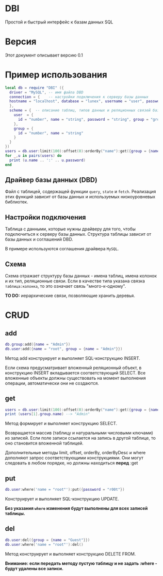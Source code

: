 # DBI
Простой и быстрый интерфейс к базам данных SQL

# Версия

Этот документ описывает версию 0.1

# Пример использования

````lua
local db = require "DBI" ({
  driver = "MySQL", -- имя файла DBD
  connection = {    -- настройки подключения к серверу базы данных
  hostname = "localhost", database = "lunex", username = "user", password = "p@ssw0rd", codepage = "utf8"
  },
  scheme = {  -- описание таблиц, типов данных и реляционных связей базы данных        
    user  = {               
      id = "number", name = "string", password = "string", group = "group:id"
    },
    group = {
      id = "number", name = "string"
    }
  }
})
users = db.user:limit(100):offset(0):orderBy("name"):get({group = {name = "Admin"}})
for _,u in pairs(users) do
  print (u.name .. ':' .. u.password)
end
````
## Драйвер базы данных (DBD)
Файл с таблицей, содержащей функции `query`, `state` и `fetch`. 
Реализация этих функций зависит от базы данных и используемых низкоуровневых библиотек.

## Настройки подключения

Таблица с данными, которые нужны драйверу для того, чтобы подключиться к серверу базы данных.  Структура таблицы зависит от базы данных и соглашений DBD. 

В примере используются соглашения драйвера `MySQL`.

## Схема

Схема отражает структуру базы данных - имена таблиц, имена колонок и их тип, реляционные связи. Если в качестве типа указана связка `таблица:колонка`, то это означает связь "много-к-одному".

**TO DO:** иерархические связи, позволяющие хранить деревья.

# CRUD

## add

````lua
db.group:add({name = "Admin"})
db.user:add({name = "root", group = {name = "Admin"}})
````
Метод add конструирует и выполняет SQL-конструкцию INSERT. 

Если схема предусматривает вложенный реляционный объект, в конструкцию INSERT вкладывается соответствующий SELECT. Все вложенные объекты должны существовать на момент выполнения операции, автоматически они не создаются.

## get

````lua
users = db.user:limit(100):offset(0):orderBy("name"):get({group = {name = "Admin"}})
print (users[1].group.name) --> "Admin"
````
Метод формирует и выполняет конструкцию SELECT.

Возвращается массив (таблицу и натуральными числовыми ключами) из записей. Если поле записи ссылается на запись в другой таблице, то оно становится вложенной таблицей.

Дополнительные методы limit, offset, orderBy, orderByDesc и where дополняют запрос соответствующими конструкциями. Они могут следовать в любом порядке, но должны находиться **перед** :get

## put

````lua
db.user:where('name = "root"'):put({password = "r00t"})
````
Конструирует и выполняет SQL-конструкцию UPDATE.

**Без указания `where` изменения будут выполнены для всех записей таблицы.**

## del

````lua
db.user:del({group = {name = "Guest"}}) 
db.user:where('name = "root"'):del()
````
Метод конструирует и выполняет конструкцию DELETE FROM. 

**Внимание: если передать методу пустую таблицу и не задать :where - будут удалены все записи.**